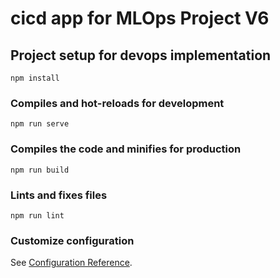 # cicd app for MLOps Project V6

## Project setup for devops implementation
```
npm install
```

### Compiles and hot-reloads for development
```
npm run serve
```

### Compiles the code and minifies for production
```
npm run build
```

### Lints and fixes files
```
npm run lint
```

### Customize configuration
See [Configuration Reference](https://cli.vuejs.org/config/).
